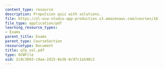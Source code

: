 ```yaml
---
content_type: resource
description: Propulsion quiz with solutions.
file: https://ol-ocw-studio-app-production.s3.amazonaws.com/courses/16-01-unified-engineering-i-ii-iii-iv-fall-2005-spring-2006/2c8c3093c9aa2d158e3b6c97c1a548c2_q7p_sol.pdf
file_type: application/pdf
learning_resource_types:
- Exams
parent_title: Exams
parent_type: CourseSection
resourcetype: Document
title: q7p_sol.pdf
type: OCWFile
uid: 2c8c3093-c9aa-2d15-8e3b-6c97c1a548c2
---
```

